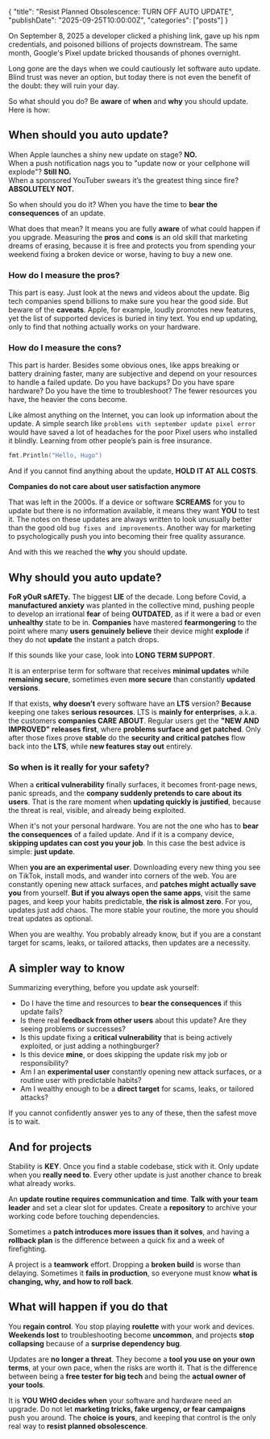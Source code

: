 {
"title": "Resist Planned Obsolescence: TURN OFF AUTO UPDATE",
"publishDate": "2025-09-25T10:00:00Z",
"categories": ["posts"]
}

On September 8, 2025 a developer clicked a phishing link, gave up his npm credentials, and poisoned billions of projects downstream. The same month, Google's Pixel update bricked thousands of phones overnight.  

Long gone are the days when we could cautiously let software auto update. Blind trust was never an option, but today there is not even the benefit of the doubt: they will ruin your day.  

So what should you do? Be **aware** of **when** and **why** you should update. Here is how:  

<!--more-->

## When should you auto update?

When Apple launches a shiny new update on stage? **NO.**  
When a push notification nags you to "update now or your cellphone will explode"? **Still NO.**  
When a sponsored YouTuber swears it’s the greatest thing since fire? **ABSOLUTELY NOT.**  

So when should you do it? When you have the time to **bear the consequences** of an update.  

What does that mean? It means you are fully **aware** of what could happen if you upgrade. Measuring the **pros** and **cons** is an old skill that marketing dreams of erasing, because it is free and protects you from spending your weekend fixing a broken device or worse, having to buy a new one.  

### How do I measure the **pros**?
This part is easy. Just look at the news and videos about the update. Big tech companies spend billions to make sure you hear the good side. But beware of the **caveats**. Apple, for example, loudly promotes new features, yet the list of supported devices is buried in tiny text. You end up updating, only to find that nothing actually works on your hardware.  

### How do I measure the **cons**?
This part is harder. Besides some obvious ones, like apps breaking or battery draining faster, many are subjective and depend on your resources to handle a failed update. Do you have backups? Do you have spare hardware? Do you have the time to troubleshoot? The fewer resources you have, the heavier the cons become.  

Like almost anything on the Internet, you can look up information about the update. A simple search like `problems with september update pixel error` would have saved a lot of headaches for the poor Pixel users who installed it blindly. Learning from other people’s pain is free insurance.  
```go
fmt.Println("Hello, Hugo")
```

And if you cannot find anything about the update, **HOLD IT AT ALL COSTS**.  

**Companies do not care about user satisfaction anymore**

That was left in the 2000s. If a device or software **SCREAMS** for you to update but there is no information available, it means they want **YOU** to test it. The notes on these updates are always written to look unusually better than the good old ```bug fixes and improvements```. Another way for marketing to psychologically push you into becoming their free quality assurance.  

And with this we reached the **why** you should update.  

## Why should you auto update?

**FoR yOuR sAfETy.** The biggest **LIE** of the decade. Long before Covid, a **manufactured anxiety** was planted in the collective mind, pushing people to develop an irrational **fear** of being **OUTDATED**, as if it were a bad or even **unhealthy** state to be in. **Companies** have mastered **fearmongering** to the point where many **users genuinely believe** their device might **explode** if they do not **update** the instant a patch drops.

If this sounds like your case, look into **LONG TERM SUPPORT**.  

It is an enterprise term for software that receives **minimal updates** while **remaining secure**, sometimes even **more secure** than constantly **updated versions**.  

If that exists, **why doesn’t** every software have an **LTS** version? **Because** keeping one takes **serious resources**. LTS is **mainly for enterprises**, a.k.a. the customers **companies CARE ABOUT**. Regular users get the **"NEW AND IMPROVED" releases first**, where **problems surface and get patched**. Only after those fixes prove **stable** do the **security and critical patches** flow back into the **LTS**, while **new features stay out** entirely.  


### So when is it really for your safety?
When a **critical vulnerability** finally surfaces, it becomes front-page news, panic spreads, and the **company suddenly pretends to care about its users**. That is the rare moment when **updating quickly is justified**, because the threat is real, visible, and already being exploited.  

When it's not your personal hardware. You are not the one who has to **bear the consequences** of a failed update. And if it is a company device, **skipping updates can cost you your job**. In this case the best advice is simple: **just update**.  

When **you are an experimental user**. Downloading every new thing you see on TikTok, install mods, and wander into corners of the web. You are constantly opening new attack surfaces, and **patches might actually save you** from yourself. **But if you always open the same apps**, visit the same pages, and keep your habits predictable, **the risk is almost zero**. For you, updates just add chaos. The more stable your routine, the more you should treat updates as optional.  

When you are wealthy. You probably already know, but if you are a constant target for scams, leaks, or tailored attacks, then updates are a necessity.  

## A simpler way to know

Summarizing everything, before you update ask yourself:  

- Do I have the time and resources to **bear the consequences** if this update fails?
- Is there real **feedback from other users** about this update? Are they seeing problems or successes?
- Is this update fixing a **critical vulnerability** that is being actively exploited, or just adding a nothingburger?
- Is this device **mine**, or does skipping the update risk my job or responsibility?
- Am I an **experimental user** constantly opening new attack surfaces, or a routine user with predictable habits?
- Am I wealthy enough to be a **direct target** for scams, leaks, or tailored attacks?

If you cannot confidently answer yes to any of these, then the safest move is to wait.  

## And for projects

Stability is **KEY**. Once you find a stable codebase, stick with it. Only update when you **really need to**. Every other update is just another chance to break what already works.  

An **update routine requires communication and time**. **Talk with your team leader** and set a clear slot for updates. Create a **repository** to archive your working code before touching dependencies.  

Sometimes a **patch introduces more issues than it solves**, and having a **rollback plan** is the difference between a quick fix and a week of firefighting.  

A project is a **teamwork** effort. Dropping a **broken build** is worse than delaying. Sometimes it **fails in production**, so everyone must know **what is changing, why, and how to roll back**.  


## What will happen if you do that

You **regain control**. You stop playing **roulette** with your work and devices. **Weekends lost** to troubleshooting become **uncommon**, and projects **stop collapsing** because of a **surprise dependency bug**.  

Updates are **no longer a threat**. They become a **tool you use on your own terms**, at your own pace, when the risks are worth it. That is the difference between being a **free tester for big tech** and being the **actual owner of your tools**.  

It is **YOU WHO decides when** your software and hardware need an upgrade. Do not let **marketing tricks, fake urgency, or fear campaigns** push you around. The **choice is yours**, and keeping that control is the only real way to **resist planned obsolescence**.  
